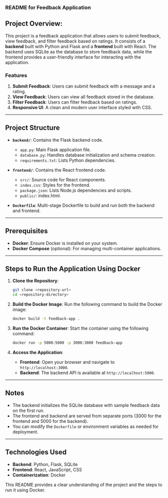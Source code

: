 ### README for Feedback Application 

## Project Overview:

This project is a feedback application that allows users to submit feedback, view feedback, and filter feedback based on ratings. It consists of a **backend** built with Python and Flask and a **frontend** built with React. The backend uses SQLite as the database to store feedback data, while the frontend provides a user-friendly interface for interacting with the application.

### Features
1. **Submit Feedback**: Users can submit feedback with a message and a rating.
2. **View Feedback**: Users can view all feedback stored in the database.
3. **Filter Feedback**: Users can filter feedback based on ratings.
4. **Responsive UI**: A clean and modern user interface styled with CSS.

---

## Project Structure

- **`backend/`**: Contains the Flask backend code.
  - `app.py`: Main Flask application file.
  - `database.py`: Handles database initialization and schema creation.
  - `requirements.txt`: Lists Python dependencies.

- **`frontend/`**: Contains the React frontend code.
  - `src/`: Source code for React components.
  - `index.css`: Styles for the frontend.
  - `package.json`: Lists Node.js dependencies and scripts.
  - `public/`: index.html.

- **`Dockerfile`**: Multi-stage Dockerfile to build and run both the backend and frontend.

---

## Prerequisites

- **Docker**: Ensure Docker is installed on your system.
- **Docker Compose** (optional): For managing multi-container applications.

---

## Steps to Run the Application Using Docker

1. **Clone the Repository**:
   ```bash
   git clone <repository-url>
   cd <repository-directory>
   ```

2. **Build the Docker Image**:
   Run the following command to build the Docker image:
   ```bash
   docker build -t feedback-app .
   ```

3. **Run the Docker Container**:
   Start the container using the following command:
   ```bash
   docker run -p 5000:5000 -p 3000:3000 feedback-app
   ```

4. **Access the Application**:
   - **Frontend**: Open your browser and navigate to `http://localhost:3000`.
   - **Backend**: The backend API is available at `http://localhost:5000`.

---

## Notes

- The backend initializes the SQLite database with sample feedback data on the first run.
- The frontend and backend are served from separate ports (3000 for the frontend and 5000 for the backend).
- You can modify the `Dockerfile` or environment variables as needed for deployment.

---

## Technologies Used

- **Backend**: Python, Flask, SQLite
- **Frontend**: React, JavaScript, CSS
- **Containerization**: Docker

This README provides a clear understanding of the project and the steps to run it using Docker.